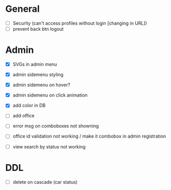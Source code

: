 # General
- [ ] Security (can't access profiles without login [changing in URL])
- [ ] prevent back btn logout

# Admin

- [x] SVGs in admin menu
- [x] admin sidemenu styling 
- [x] admin sidemenu on hover? 
- [x] admin sidemenu on click animation 
- [x] add color in DB
- [ ] add office
- [ ] error msg on comboboxes not showning
- [ ] office id validation not working / make it combobox in admin registration
- [ ] view search by status not working


# DDL
- [ ] delete on cascade (car status)